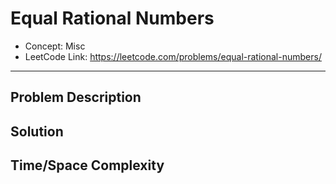 # Equal Rational Numbers

- Concept: Misc
- LeetCode Link: https://leetcode.com/problems/equal-rational-numbers/

---

## Problem Description

## Solution

## Time/Space Complexity

